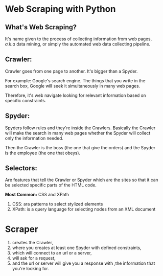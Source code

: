 # Web Scraping with Python

## What's Web Scraping?

It's name given to the process of collecting information from web pages, *a.k.a* data mining, or simply the automated web data collecting pipeline.

## Crawler:

Crawler goes from one page to another. It's bigger than a Spyder. 

For example: Google's search engine. The things that you write in the search box, Google will seek it simultaneously in many web pages.

Therefore, it's web navigate looking for relevant information based on specific constraints.

## Spyder:

Spyders follow rules and they're inside the Crawlers. Basically the Crawler will make the search in many web pages whether the Spyder will collect only the information needed.

Then the Crawler is the boss (the one that give the orders) and the Spyder is the employee (the one that obeys).

## Selectors:

Are features that tell the Crawler or Spyder which are the sites so that it can be selected specific parts of the HTML code.

**Most Common:** CSS and XPath

1. CSS: ara patterns to select stylized elements
1. XPath: is a query language for selecting nodes from an XML document

# Scraper

1. creates the Crawler,
1. where you creates at least one Spyder with defined constraints,
1. which will connect to an url or a server,
1. will ask for a request,
1. and the url or server will give you a response with ,the information that you're looking for.